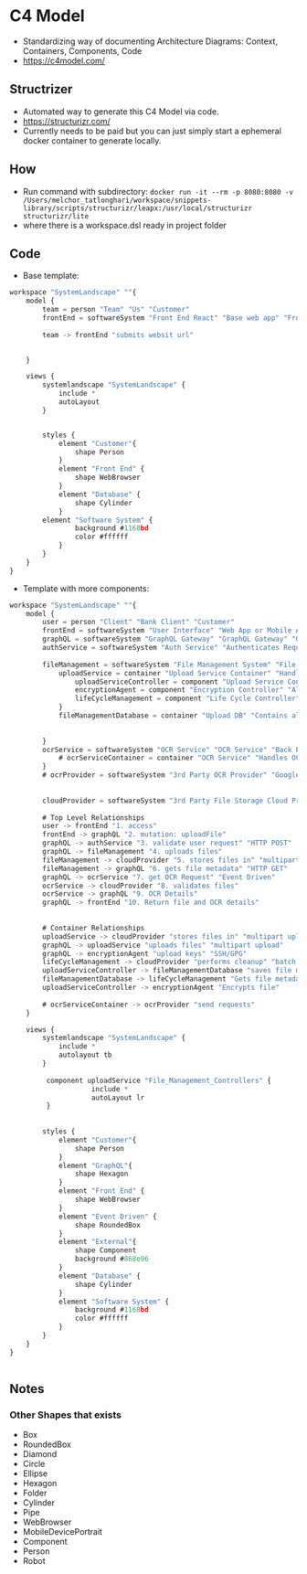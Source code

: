 # C4 Model
- Standardizing way of documenting Architecture Diagrams: Context, Containers, Components, Code
- https://c4model.com/

## Structrizer
- Automated way to generate this C4 Model via code.
- https://structurizr.com/
- Currently needs to be paid but you can just simply start a ephemeral docker container to generate locally.

## How
- Run command with subdirectory:
```docker run -it --rm -p 8080:8080 -v /Users/melchor_tatlonghari/workspace/snippets-library/scripts/structurizr/leapx:/usr/local/structurizr structurizr/lite```
- where there is a workspace.dsl ready in project folder


## Code
- Base template:
```js
workspace "SystemLandscape" ""{
    model {
        team = person "Team" "Us" "Customer"
        frontEnd = softwareSystem "Front End React" "Base web app" "Front End"
      
        team -> frontEnd "submits websit url"
      

    }

    views {
        systemlandscape "SystemLandscape" {
            include *
            autoLayout
        }


        styles {
            element "Customer"{
                shape Person
            }
            element "Front End" {
                shape WebBrowser
            }            
            element "Database" {
                shape Cylinder
            }
	    element "Software System" {
                background #1168bd
                color #ffffff
            }
        }
    }
}
```

- Template with more components:
```js
workspace "SystemLandscape" ""{
    model {
        user = person "Client" "Bank Client" "Customer"
        frontEnd = softwareSystem "User Interface" "Web App or Mobile App" "Front End"
        graphQL = softwareSystem "GraphQL Gateway" "GraphQL Gateway" "GraphQL"
        authService = softwareSystem "Auth Service" "Authenticates Request" "Back End"
        
        fileManagement = softwareSystem "File Management System" "File Management System" "Back End"{
            uploadService = container "Upload Service Container" "Handles all upload mechanism and metadata generation" "NestJS" "Back End"{
                uploadServiceController = component "Upload Service Controller" "Upload Controller" "NestJS" "Back End"
                encryptionAgent = component "Encryption Controller" "Allows user to encrypt custom way" "Nest JS/GPG/SSH" "Back End"
                lifeCycleManagement = component "Life Cycle Controller" "Handles expiry and cleanup mechanisms versus offloading to cloud provider" "Worker" "Event Driven"
            }
            fileManagementDatabase = container "Upload DB" "Contains all metadata of all files managed" "Postgres" "Database"
            
            
        }
        ocrService = softwareSystem "OCR Service" "OCR Service" "Back End"{
            # ocrServiceContainer = container "OCR Service" "Handles OCR request" "NestJS" "Back End"
        }
        # ocrProvider = softwareSystem "3rd Party OCR Provider" "Google lens" "External"
        
    
        cloudProvider = softwareSystem "3rd Party File Storage Cloud Provider" "AWS/Azure/Adobe File Manager" "External"
        
        # Top Level Relationships
        user -> frontEnd "1. access"
        frontEnd -> graphQL "2. mutation: uploadFile"
        graphQL -> authService "3. validate user request" "HTTP POST"
        graphQL -> fileManagement "4. uploads files"
        fileManagement -> cloudProvider "5. stores files in" "multipart upload"     
        fileManagement -> graphQL "6. gets file metadata" "HTTP GET"
        graphQL -> ocrService "7. get OCR Request" "Event Driven"
        ocrService -> cloudProvider "8. validates files"
        ocrService -> graphQL "9. OCR Details"
        graphQL -> frontEnd "10. Return file and OCR details"
        
        
        # Container Relationships
        uploadService -> cloudProvider "stores files in" "multipart upload"
        graphQL -> uploadService "uploads files" "multipart upload"
        graphQL -> encryptionAgent "upload keys" "SSH/GPG"
        lifeCycleManagement -> cloudProvider "performs cleanup" "batch processing"
        uploadServiceController -> fileManagementDatabase "saves file metadata" "ORM"
        fileManagementDatabase -> lifeCycleManagement "Gets file metadata"
        uploadServiceController -> encryptionAgent "Encrypts file"
        
        # ocrServiceContainer -> ocrProvider "send requests"
    }

    views {
        systemlandscape "SystemLandscape" {
            include *
            autolayout tb
        }
              
         component uploadService "File_Management_Controllers" {
                    include *
                    autoLayout lr
         }
        
        
        styles {
            element "Customer"{
                shape Person
            }
            element "GraphQL"{
                shape Hexagon
            }
            element "Front End" {
                shape WebBrowser
            }
            element "Event Driven" {
                shape RoundedBox
            }
            element "External"{
                shape Component
                background #868e96
            }
            element "Database" {
                shape Cylinder
            }
	        element "Software System" {
                background #1168bd
                color #ffffff
            }
        }
    }
}



```

## Notes
###  Other Shapes that exists
- Box
- RoundedBox
- Diamond
- Circle
- Ellipse
- Hexagon
- Folder
- Cylinder
- Pipe
- WebBrowser
- MobileDevicePortrait 
- Component
- Person
- Robot